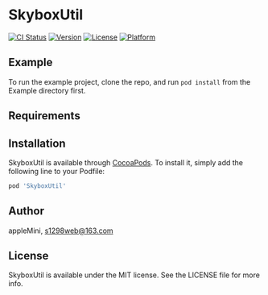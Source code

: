# SkyboxUtil

[![CI Status](http://img.shields.io/travis/appleMini/SkyboxUtil.svg?style=flat)](https://travis-ci.org/appleMini/SkyboxUtil)
[![Version](https://img.shields.io/cocoapods/v/SkyboxUtil.svg?style=flat)](http://cocoapods.org/pods/SkyboxUtil)
[![License](https://img.shields.io/cocoapods/l/SkyboxUtil.svg?style=flat)](http://cocoapods.org/pods/SkyboxUtil)
[![Platform](https://img.shields.io/cocoapods/p/SkyboxUtil.svg?style=flat)](http://cocoapods.org/pods/SkyboxUtil)

## Example

To run the example project, clone the repo, and run `pod install` from the Example directory first.

## Requirements

## Installation

SkyboxUtil is available through [CocoaPods](http://cocoapods.org). To install
it, simply add the following line to your Podfile:

```ruby
pod 'SkyboxUtil'
```

## Author

appleMini, s1298web@163.com

## License

SkyboxUtil is available under the MIT license. See the LICENSE file for more info.
